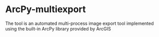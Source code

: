 # ArcPy-multiexport
The tool is an automated multi-process image export tool implemented using the built-in ArcPy library provided by ArcGIS
